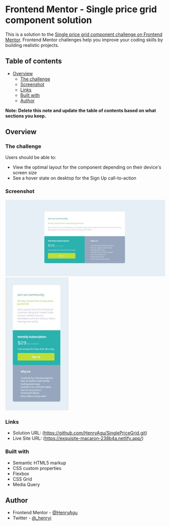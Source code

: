 # Frontend Mentor - Single price grid component solution

This is a solution to the [Single price grid component challenge on Frontend Mentor](https://www.frontendmentor.io/challenges/single-price-grid-component-5ce41129d0ff452fec5abbbc). Frontend Mentor challenges help you improve your coding skills by building realistic projects. 

## Table of contents

- [Overview](#overview)
  - [The challenge](#the-challenge)
  - [Screenshot](#screenshot)
  - [Links](#links)
  - [Built with](#built-with)
  - [Author](#author)


**Note: Delete this note and update the table of contents based on what sections you keep.**

## Overview

### The challenge

Users should be able to:

- View the optimal layout for the component depending on their device's screen size
- See a hover state on desktop for the Sign Up call-to-action

### Screenshot

![](./design/Desktop-screenshot.JPG)
![](./design/mobile-screenshot.JPG)

### Links

- Solution URL: (https://github.com/HenryAgu/SinglePriceGrid.git)
- Live Site URL: (https://exquisite-macaron-238b4a.netlify.app/)

### Built with

- Semantic HTML5 markup
- CSS custom properties
- Flexbox
- CSS Grid
- Media Query


## Author

- Frontend Mentor - [@HenryAgu](https://www.frontendmentor.io/profile/HenryAgu)
- Twitter - [@_henryi](https://www.twitter.com/_henryi)


